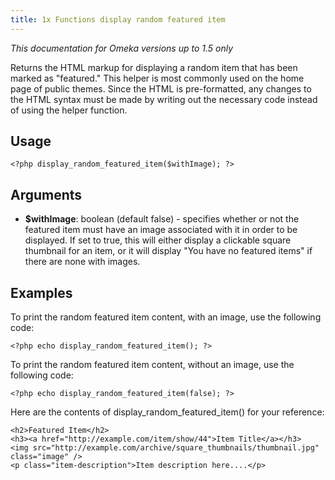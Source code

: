 ```yaml
---
title: 1x Functions display random featured item
---
```

*This documentation for Omeka versions up to 1.5 only*

Returns the HTML markup for displaying a random item that has been marked as "featured." This helper is most commonly used on the home page of public themes. Since the HTML is pre-formatted, any changes to the HTML syntax must be made by writing out the necessary code instead of using the helper function. 

Usage
---------------------------------------------------

``` {.de1}
<?php display_random_featured_item($withImage); ?>
```

Arguments
-----------------------------------------------------------

-   **\$withImage**: boolean (default false) - specifies whether or not the featured item must have an image associated with it in order to be displayed. If set to true, this will either display a clickable square thumbnail for an item, or it will display "You have no featured items" if there are none with images.

Examples
---------------------------------------------------------

To print the random featured item content, with an image, use the following code:


``` {.de1}
<?php echo display_random_featured_item(); ?>
```

To print the random featured item content, without an image, use the following code:

``` {.de1}
<?php echo display_random_featured_item(false); ?>
```

Here are the contents of display\_random\_featured\_item() for your reference:


``` {.de1}
<h2>Featured Item</h2>
<h3><a href="http://example.com/item/show/44">Item Title</a></h3>
<img src="http://example.com/archive/square_thumbnails/thumbnail.jpg" class="image" />
<p class="item-description">Item description here....</p>
```
